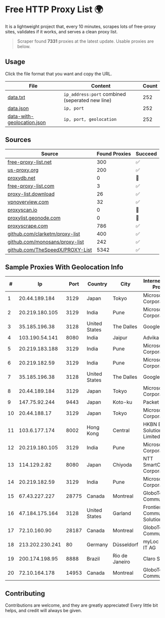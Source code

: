 
# Free HTTP Proxy List 🌍

It is a lightweight project that, every 10 minutes, scrapes lots of free-proxy sites, validates if it works, and serves a clean proxy list.


> Scraper found **7331** proxies at the latest update. Usable proxies are below.

## Usage

Click the file format that you want and copy the URL.


|File|Content|Count|
|----|-------|-----|
|[data.txt](https://raw.githubusercontent.com/themiralay/Proxy-List-World/master/data.txt)|`ip_address:port` combined (seperated new line)|252|
|[data.json](https://raw.githubusercontent.com/themiralay/Proxy-List-World/master/data.json)|`ip, port`|252|
|[data-with-geolocation.json](https://raw.githubusercontent.com/themiralay/Proxy-List-World/master/data-with-geolocation.json)|`ip, port, geolocation`|252|

## Sources

|Source|Found Proxies|Succeed|
|------|-------------|-------|
|[free-proxy-list.net](https://free-proxy-list.net)|300|✅|
|[us-proxy.org](https://www.us-proxy.org)|200|✅|
|[proxydb.net](http://proxydb.net)|0|🚫|
|[free-proxy-list.com](https://free-proxy-list.com/?page=&port=&type%5B%5D=http&type%5B%5D=https&up_time=0&search=Search)|3|✅|
|[proxy-list.download](https://www.proxy-list.download/HTTP)|26|✅|
|[vpnoverview.com](https://vpnoverview.com/privacy/anonymous-browsing/free-proxy-servers)|32|✅|
|[proxyscan.io](https://www.proxyscan.io)|0|🚫|
|[proxylist.geonode.com](https://proxylist.geonode.com/api/proxy-list?limit=300&page=1&sort_by=lastChecked&sort_type=desc&protocols=http,https)|0|🚫|
|[proxyscrape.com](https://api.proxyscrape.com/v2/?request=displayproxies&protocol=http&timeout=10000&country=all&ssl=all&anonymity=all)|786|✅|
|[github.com/clarketm/proxy-list](https://raw.githubusercontent.com/clarketm/proxy-list/master/proxy-list-raw.txt)|400|✅|
|[github.com/monosans/proxy-list](https://raw.githubusercontent.com/monosans/proxy-list/main/proxies/http.txt)|242|✅|
|[github.com/TheSpeedX/PROXY-List](https://raw.githubusercontent.com/TheSpeedX/PROXY-List/master/http.txt)|5342|✅|


## Sample Proxies With Geolocation Info

|#|Ip|Port|Country|City|Internet Service Provider|
|-|--|----|-------|----|-------------------------|
|1|20.44.189.184|3129|Japan|Tokyo|Microsoft Corporation|
|2|20.219.180.105|3129|India|Pune|Microsoft Corporation|
|3|35.185.196.38|3128|United States|The Dalles|Google LLC|
|4|103.190.54.141|8080|India|Jaipur|Advika Web|
|5|20.219.183.188|3129|India|Pune|Microsoft Corporation|
|6|20.219.182.59|3129|India|Pune|Microsoft Corporation|
|7|35.185.196.38|3128|United States|The Dalles|Google LLC|
|8|20.44.189.184|3129|Japan|Tokyo|Microsoft Corporation|
|9|147.75.92.244|9443|Japan|Koto-ku|Packet Host, Inc.|
|10|20.44.188.17|3129|Japan|Tokyo|Microsoft Corporation|
|11|103.6.177.174|8002|Hong Kong|Central|HKBN Enterprise Solutions HK Limited|
|12|20.219.180.105|3129|India|Pune|Microsoft Corporation|
|13|114.129.2.82|8080|Japan|Chiyoda|NTT SmartConnect Corporation|
|14|20.219.182.59|3129|India|Pune|Microsoft Corporation|
|15|67.43.227.227|28775|Canada|Montreal|GloboTech Communications|
|16|47.184.175.164|3128|United States|Garland|Frontier Communications Solutions|
|17|72.10.160.90|28187|Canada|Montreal|GloboTech Communications|
|18|213.202.230.241|80|Germany|Düsseldorf|myLoc managed IT AG|
|19|200.174.198.95|8888|Brazil|Rio de Janeiro|Claro S.A|
|20|72.10.164.178|14953|Canada|Montreal|GloboTech Communications|



## Contributing

Contributions are welcome, and they are greatly appreciated! Every
little bit helps, and credit will always be given.

